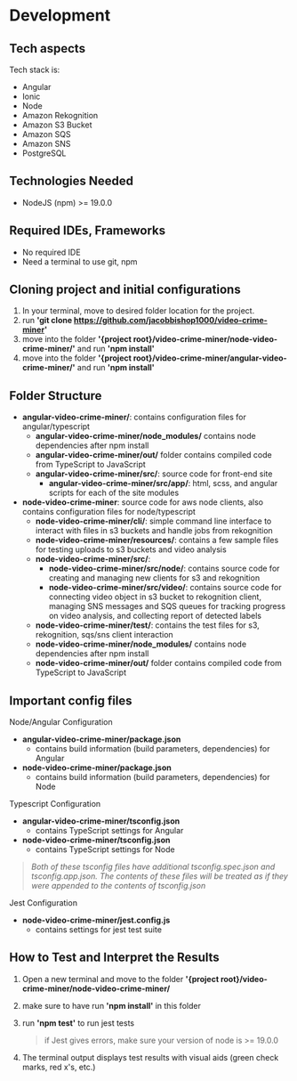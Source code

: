 # Development

## Tech aspects

Tech stack is:
- Angular
- Ionic
- Node
- Amazon Rekognition
- Amazon S3 Bucket
- Amazon SQS
- Amazon SNS
- PostgreSQL

## Technologies Needed

- NodeJS (npm) >= 19.0.0
 
## Required IDEs, Frameworks

- No required IDE
- Need a terminal to use git, npm

## Cloning project and initial configurations

1. In your terminal, move to desired folder location for the project. 
2. run **'git clone https://github.com/jacobbishop1000/video-crime-miner'**
3. move into the folder **'{project root}/video-crime-miner/node-video-crime-miner/'** and run **'npm install'**
3. move into the folder **'{project root}/video-crime-miner/angular-video-crime-miner/'** and run **'npm install'**

## Folder Structure

- **angular-video-crime-miner/**: contains configuration files for angular/typescript
    - **angular-video-crime-miner/node_modules/** contains node dependencies after npm install
    - **angular-video-crime-miner/out/** folder contains compiled code from TypeScript to JavaScript
    - **angular-video-crime-miner/src/**: source code for front-end site
        - **angular-video-crime-miner/src/app/**:  html, scss, and angular scripts for each of the site modules
- **node-video-crime-miner**: source code for aws node clients, also contains configuration files for node/typescript
    - **node-video-crime-miner/cli/**: simple command line interface to interact with files in s3 buckets and handle jobs from rekognition
    - **node-video-crime-miner/resources/**: contains a few sample files for testing uploads to s3 buckets and video analysis
    - **node-video-crime-miner/src/**:
        - **node-video-crime-miner/src/node/**: contains source code for creating and managing new clients for s3 and rekognition
        - **node-video-crime-miner/src/video/**: contains source code for connecting video object in s3 bucket to rekognition client, managing SNS messages and SQS queues for tracking progress on video analysis, and collecting report of detected labels
    - **node-video-crime-miner/test/**: contains the test files for s3, rekognition, sqs/sns client interaction
    - **node-video-crime-miner/node_modules/** contains node dependencies after npm install
    - **node-video-crime-miner/out/** folder contains compiled code from TypeScript to JavaScript

## Important config files

Node/Angular Configuration

- **angular-video-crime-miner/package.json**
    - contains build information (build parameters, dependencies) for Angular
- **node-video-crime-miner/package.json**
    - contains build information (build parameters, dependencies) for Node

Typescript Configuration
- **angular-video-crime-miner/tsconfig.json**
    - contains TypeScript settings for Angular
- **node-video-crime-miner/tsconfig.json**
    - contains TypeScript settings for Node

>*Both of these tsconfig files have additional tsconfig.spec.json and tsconfig.app.json. The contents of these files will be treated as if they were appended to the contents of tsconfig.json*

Jest Configuration
- **node-video-crime-miner/jest.config.js**
    - contains settings for jest test suite

## How to Test and Interpret the Results

1. Open a new terminal and move to the folder **'{project root}/video-crime-miner/node-video-crime-miner/**

2. make sure to have run **'npm install'** in this folder

3. run **'npm test'** to run jest tests
    > if Jest gives errors, make sure your version of node is >= 19.0.0

4. The terminal output displays test results with visual aids (green check marks, red x's, etc.)